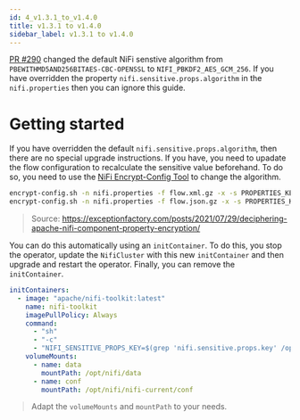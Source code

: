 ```yaml
---
id: 4_v1.3.1_to_v1.4.0
title: v1.3.1 to v1.4.0
sidebar_label: v1.3.1 to v1.4.0
---
```


[PR #290](https://github.com/konpyutaika/nifikop/pull/290) changed the default NiFi senstive algorithm from `PBEWITHMD5AND256BITAES-CBC-OPENSSL` to `NIFI_PBKDF2_AES_GCM_256`. If you have overridden the property `nifi.sensitive.props.algorithm` in the `nifi.properties` then you can ignore this guide.

# Getting started

If you have overridden the default `nifi.sensitive.props.algorithm`, then there are no special upgrade instructions. If you have, you need to upadate the flow configuration to recalculate the sensitive value beforehand. To do so, you need to use the [NiFi Encrypt-Config Tool](https://nifi.apache.org/docs/nifi-docs/html/toolkit-guide.html#encrypt_config_tool) to change the algorithm.

```sh
encrypt-config.sh -n nifi.properties -f flow.xml.gz -x -s PROPERTIES_KEY -A NIFI_PBKDF2_AES_GCM_256
encrypt-config.sh -n nifi.properties -f flow.json.gz -x -s PROPERTIES_KEY -A NIFI_PBKDF2_AES_GCM_256
```

> Source: https://exceptionfactory.com/posts/2021/07/29/deciphering-apache-nifi-component-property-encryption/

You can do this automatically using an `initContainer`. To do this, you stop the operator, update the `NifiCluster` with this new `initContainer` and then upgrade and restart the operator. Finally, you can remove the `initContainer`.

```yaml
initContainers:
  - image: "apache/nifi-toolkit:latest"
    name: nifi-toolkit
    imagePullPolicy: Always
    command:
      - "sh"
      - "-c"
      - "NIFI_SENSITIVE_PROPS_KEY=$(grep 'nifi.sensitive.props.key' /opt/nifi/nifi-current/conf/nifi.properties | cut -d'=' -f2) && bin/encrypt-config.sh -n /opt/nifi/nifi-current/conf/nifi.properties -f /opt/nifi/data/flow.json.gz -x -A NIFI_PBKDF2_AES_GCM_256 -s $NIFI_SENSITIVE_PROPS_KEY; bin/encrypt-config.sh -n /opt/nifi/nifi-current/conf/nifi.properties -f /opt/nifi/data/flow.xml.gz -x -A NIFI_PBKDF2_AES_GCM_256 -s $NIFI_SENSITIVE_PROPS_KEY"
    volumeMounts:
      - name: data
        mountPath: /opt/nifi/data
      - name: conf
        mountPath: /opt/nifi/nifi-current/conf
```

> Adapt the `volumeMounts` and `mountPath` to your needs.